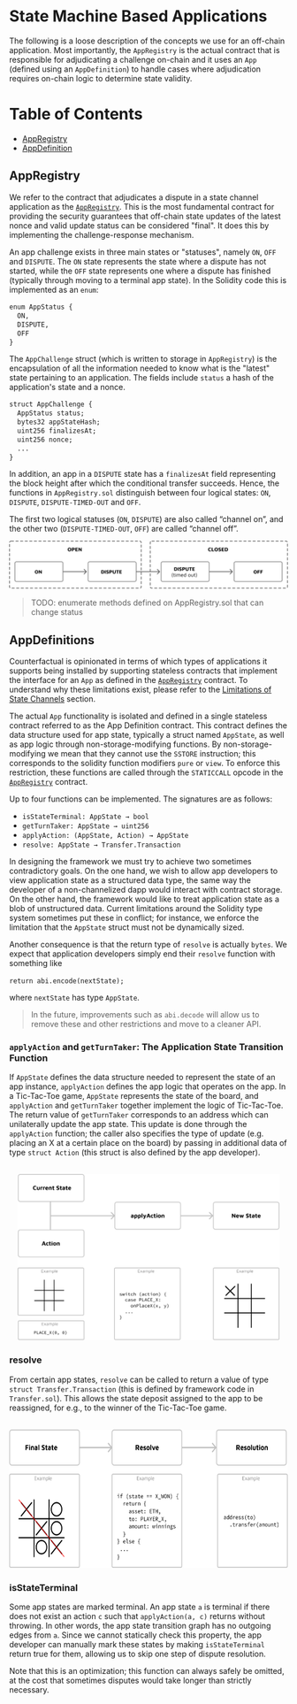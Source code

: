 # State Machine Based Applications

The following is a loose description of the concepts we use for an off-chain application. Most importantly, the `AppRegistry` is the actual contract that is responsible for adjudicating a challenge on-chain and it uses an `App` (defined using an `AppDefinition`) to handle cases where adjudication requires on-chain logic to determine state validity.

# Table of Contents

- [AppRegistry](#appregistry)
- [AppDefinition](#appdefinitions)

## AppRegistry

We refer to the contract that adjudicates a dispute in a state channel application as the [`AppRegistry`](#appregistry). This is the most fundamental contract for providing the security guarantees that off-chain state updates of the latest nonce and valid update status can be considered "final". It does this by implementing the challenge-response mechanism.

An app challenge exists in three main states or "statuses", namely `ON`, `OFF` and `DISPUTE`. The `ON` state represents the state where a dispute has not started, while the `OFF` state represents one where a dispute has finished (typically through moving to a terminal app state). In the Solidity code this is implemented as an `enum`:

```solidity
enum AppStatus {
  ON,
  DISPUTE,
  OFF
}
```

The `AppChallenge` struct (which is written to storage in `AppRegistry`) is the encapsulation of all the information needed to know what is the "latest" state pertaining to an application. The fields include `status` a hash of the application's state and a nonce.

```solidity
struct AppChallenge {
  AppStatus status;
  bytes32 appStateHash;
  uint256 finalizesAt;
  uint256 nonce;
  ...
}
```

In addition, an app in a `DISPUTE` state has a `finalizesAt` field representing the block height after which the conditional transfer succeeds. Hence, the functions in `AppRegistry.sol` distinguish between four logical states: `ON`, `DISPUTE`, `DISPUTE-TIMED-OUT` and `OFF`.

The first two logical statuses (`ON`, `DISPUTE`) are also called “channel on”, and the other two (`DISPUTE-TIMED-OUT`, `OFF`) are called “channel off”.

![statechannel statuses](./img/statechannel-statuses.svg)

> TODO: enumerate methods defined on AppRegistry.sol that can change status

## AppDefinitions

Counterfactual is opinionated in terms of which types of applications it supports being installed by supporting stateless contracts that implement the interface for an `App` as defined in the [`AppRegistry`](#appregistry) contract. To understand why these limitations exist, please refer to the [Limitations of State Channels](#limitations) section.

The actual `App` functionality is isolated and defined in a single stateless contract referred to as the App Definition contract. This contract defines the data structure used for app state, typically a struct named `AppState`, as well as app logic through non-storage-modifying functions. By non-storage-modifying we mean that they cannot use the `SSTORE` instruction; this corresponds to the solidity function modifiers `pure` or `view`. To enforce this restriction, these functions are called through the `STATICCALL` opcode in the [`AppRegistry`](#appregistry) contract.

Up to four functions can be implemented. The signatures are as follows:

- `isStateTerminal: AppState → bool`
- `getTurnTaker: AppState → uint256`
- `applyAction: (AppState, Action) → AppState`
- `resolve: AppState → Transfer.Transaction`

In designing the framework we must try to achieve two sometimes contradictory goals. On the one hand, we wish to allow app developers to view application state as a structured data type, the same way the developer of a non-channelized dapp would interact with contract storage. On the other hand, the framework would like to treat application state as a blob of unstructured data. Current limitations around the Solidity type system sometimes put these in conflict; for instance, we enforce the limitation that the `AppState` struct must not be dynamically sized.

Another consequence is that the return type of `resolve` is actually `bytes`. We expect that application developers simply end their `resolve` function with something like

`return abi.encode(nextState);`

where `nextState` has type `AppState`.

> In the future, improvements such as `abi.decode` will allow us to remove these and other restrictions and move to a cleaner API.

### `applyAction` and `getTurnTaker`: The Application State Transition Function

If `AppState` defines the data structure needed to represent the state of an app instance, `applyAction` defines the app logic that operates on the app. In a Tic-Tac-Toe game, `AppState` represents the state of the board, and `applyAction` and `getTurnTaker` together implement the logic of Tic-Tac-Toe. The return value of `getTurnTaker` corresponds to an address which can unilaterally update the app state. This update is done through the `applyAction` function; the caller also specifies the type of update (e.g. placing an X at a certain place on the board) by passing in additional data of type `struct Action` (this struct is also defined by the app developer).

<center>
    <br />
    <img src="./img/applyAction.svg" height="300">
    <br />
</center>

### resolve

From certain app states, `resolve` can be called to return a value of type `struct Transfer.Transaction` (this is defined by framework code in `Transfer.sol`). This allows the state deposit assigned to the app to be reassigned, for e.g., to the winner of the Tic-Tac-Toe game.

<center>
    <br/>
    <img src="./img/resolve.svg" height="250">
    <br/>
</center>

### isStateTerminal

Some app states are marked terminal. An app state `a` is terminal if there does not exist an action `c` such that `applyAction(a, c)` returns without throwing. In other words, the app state transition graph has no outgoing edges from `a`. Since we cannot statically check this property, the app developer can manually mark these states by making `isStateTerminal` return true for them, allowing us to skip one step of dispute resolution.

Note that this is an optimization; this function can always safely be omitted, at the cost that sometimes disputes would take longer than strictly necessary.
